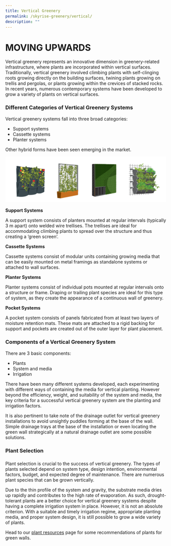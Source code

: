 ```yaml
---
title: Vertical Greenery
permalink: /skyrise-greenery/vertical/
description: ""
---
```

# **MOVING UPWARDS**
Vertical greenery represents an innovative dimension in greenery-related infrastructure, where plants are incorporated within vertical surfaces. Traditionally, vertical greenery involved climbing plants with self-clinging roots growing directly on the building surfaces, twining plants growing on trellis and pergolas, or plants growing within the crevices of stacked rocks. In recent years, numerous contemporary systems have been developed to grow a variety of plants on vertical surfaces.

### Different Categories of Vertical Greenery Systems

Vertical greenery systems fall into three broad categories:
* Support systems
* Cassette systems
* Planter systems

Other hybrid forms have been seen emerging in the market.
 
 ![](/images/Graphics/4%20type%20of%20vertical%20-%20combined.png)
 
**Support Systems**

A support system consists of planters mounted at regular intervals (typically 3 m apart) onto welded wire trellises. The trellises are ideal for accommodating climbing plants to spread over the structure and thus creating a ‘green screen’.

**Cassette Systems**

Cassette systems consist of modular units containing growing media that can be easily mounted on metal framings as standalone systems or attached to wall surfaces.

**Planter Systems**

Planter systems consist of individual pots mounted at regular intervals onto a structure or frame. Draping or trailing plant species are ideal for this type of system, as they create the appearance of a continuous wall of greenery.


**Pocket Systems**

A pocket system consists of panels fabricated from at least two layers of moisture retention mats. These mats are attached to a rigid backing for support and pockets are created out of the outer layer for plant placement.

### **Components of a Vertical Greenery System**

There are 3 basic components:
* Plants
* System and media
* Irrigation


There have been many different systems developed, each experimenting with different ways of containing the media for vertical planting. However beyond the efficiency, weight, and suitability of the system and media, the key criteria for a successful vertical greenery system are the planting and irrigation factors.
 
It is also pertinent to take note of the drainage outlet for vertical greenery installations to avoid unsightly puddles forming at the base of the wall. Simple drainage trays at the base of the installation or even locating the green wall strategically at a natural drainage outlet are some possible solutions.

### **Plant Selection**
### 
Plant selection is crucial to the success of vertical greenery. The types of plants selected depend on system type, design intention, environmental factors, budget, and expected degree of maintenance. There are numerous plant species that can be grown vertically.
 
Due to the thin profile of the system and gravity, the substrate media dries up rapidly and contributes to the high rate of evaporation. As such, drought-tolerant plants are a better choice for vertical greenery systems despite having a complete irrigation system in place. However, it is not an absolute criterion. With a suitable and timely irrigation regime, appropriate planting media, and proper system design, it is still possible to grow a wide variety of plants.
 
Head to our [plant resources](/resources/plant-resources/) page for some recommendations of plants for green walls.